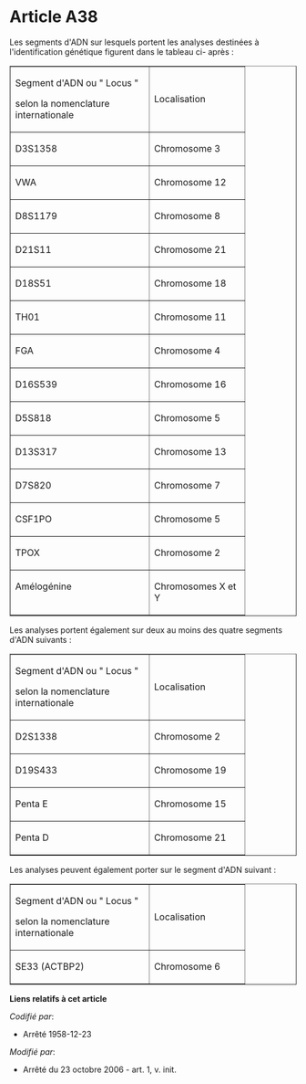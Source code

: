 # Article A38

Les segments d'ADN sur lesquels portent les analyses destinées à l'identification génétique figurent dans le tableau ci-
après : 

<table align="center" border="1" width="378" cellspacing="0" cellpadding="0">
  <tbody>
    <tr>
      <td width="227">

Segment d'ADN ou " Locus "

selon la nomenclature internationale

</td>
      <td width="151">

Localisation

</td>
    </tr>
    <tr>
      <td valign="top" width="227">

D3S1358

</td>
      <td width="151" valign="top">

Chromosome 3

</td>
    </tr>
    <tr>
      <td valign="top" width="227">

VWA

</td>
      <td valign="top" width="151">

Chromosome 12

</td>
    </tr>
    <tr>
      <td width="227" valign="top">

D8S1179

</td>
      <td valign="top" width="151">

Chromosome 8

</td>
    </tr>
    <tr>
      <td valign="top" width="227">

D21S11

</td>
      <td width="151" valign="top">

Chromosome 21

</td>
    </tr>
    <tr>
      <td width="227" valign="top">

D18S51

</td>
      <td valign="top" width="151">

Chromosome 18

</td>
    </tr>
    <tr>
      <td valign="top" width="227">

TH01

</td>
      <td width="151" valign="top">

Chromosome 11

</td>
    </tr>
    <tr>
      <td valign="top" width="227">

FGA 

</td>
      <td valign="top" width="151">

Chromosome 4

</td>
    </tr>
    <tr>
      <td valign="top" width="227">

D16S539

</td>
      <td width="151" valign="top">

Chromosome 16

</td>
    </tr>
    <tr>
      <td valign="top" width="227">

D5S818

</td>
      <td valign="top" width="151">

Chromosome 5

</td>
    </tr>
    <tr>
      <td valign="top" width="227">

D13S317

</td>
      <td width="151" valign="top">

Chromosome 13

</td>
    </tr>
    <tr>
      <td width="227" valign="top">

D7S820 

</td>
      <td width="151" valign="top">

Chromosome 7

</td>
    </tr>
    <tr>
      <td width="227" valign="top">

CSF1PO

</td>
      <td width="151" valign="top">

Chromosome 5

</td>
    </tr>
    <tr>
      <td valign="top" width="227">

TPOX

</td>
      <td valign="top" width="151">

Chromosome 2

</td>
    </tr>
    <tr>
      <td width="227" valign="top">

Amélogénine

</td>
      <td width="151" valign="top">

Chromosomes X et Y

</td>
    </tr>
  </tbody>
</table>

Les analyses portent également sur deux au moins des quatre segments d'ADN suivants :

<table width="378" cellspacing="0" cellpadding="0" align="center" border="1">
  <tbody>
    <tr>
      <td width="227">

Segment d'ADN ou " Locus "

selon la nomenclature internationale

</td>
      <td width="151">

Localisation

</td>
    </tr>
    <tr>
      <td width="227" valign="top">

D2S1338 

</td>
      <td valign="top" width="151">

Chromosome 2

</td>
    </tr>
    <tr>
      <td width="227" valign="top">

D19S433

</td>
      <td width="151" valign="top">

Chromosome 19

</td>
    </tr>
    <tr>
      <td width="227" valign="top">

Penta E

</td>
      <td width="151" valign="top">

Chromosome 15

</td>
    </tr>
    <tr>
      <td width="227" valign="top">

Penta D

</td>
      <td width="151" valign="top">

Chromosome 21

</td>
    </tr>
  </tbody>
</table>

Les analyses peuvent également porter sur le segment d'ADN suivant :

<table align="center" cellpadding="0" cellspacing="0" width="378" border="1">
  <tbody>
    <tr>
      <td width="227">

Segment d'ADN ou " Locus "

selon la nomenclature internationale

</td>
      <td width="151">

Localisation

</td>
    </tr>
    <tr>
      <td valign="top" width="227">

SE33 (ACTBP2)

</td>
      <td width="151" valign="top">

Chromosome 6

</td>
    </tr>
  </tbody>
</table>

**Liens relatifs à cet article**

_Codifié par_:

  - Arrêté 1958-12-23

_Modifié par_:

  - Arrêté du 23 octobre 2006 - art. 1, v. init.
